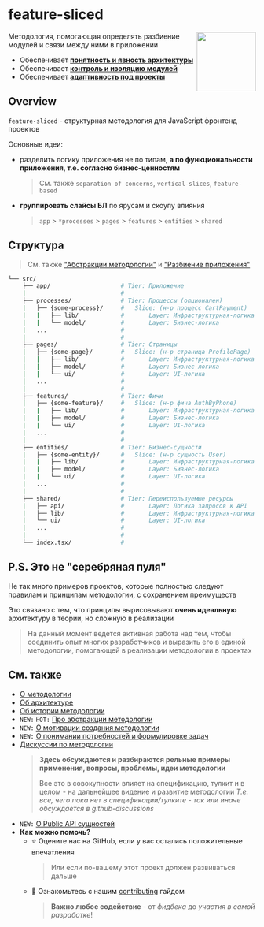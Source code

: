 # feature-sliced

<!-- 🏅 Add badges -->

<!--
[npm]: https://www.npmjs.com/package/NPM_PACKAGE

[![npm](https://img.shields.io/npm/v/NPM_PACKAGE?style=flat-square)][npm]
[![npm](https://img.shields.io/npm/dw/NPM_PACKAGE?style=flat-square)][npm]
[![npm bundle size](https://img.shields.io/bundlephobia/min/NPM_PACKAGE?style=flat-square)][npm]
[![Hits](https://hits.seeyoufarm.com/api/count/incr/badge.svg?url=https%3A%2F%2Fgithub.com%2FOWNER%2FREPO&count_bg=%2379C83D&title_bg=%23555555&icon=&icon_color=%23E7E7E7&title=hits&edge_flat=true)](https://hits.seeyoufarm.com)
[![GitHub Workflow Status](https://img.shields.io/github/workflow/status/OWNER/REPO/WORKFLOW?label=tests&style=flat-square)](https://github.com/OWNER/REPO/actions)
[![GitHub commit activity](https://img.shields.io/github/commit-activity/m/OWNER/REPO?style=flat-square)](https://github.com/OWNER/REPO/commits)
-->


<!-- 🖼️ Add logo / primary image -->
<img src="https://avatars.githubusercontent.com/u/60469024?s=120" align="right" width=120>

<!-- ⚡ Add primary information & features about your repository -->
Методология, помогающая определять разбиение модулей и связи между ними в приложении

- Обеспечивает [**понятность и явность архитектуры**](https://github.com/feature-sliced/wiki/blob/master/about/architecture.md#explicit-%D0%BF%D0%BE%D0%BD%D1%8F%D1%82%D0%BD%D0%BE%D1%81%D1%82%D1%8C%D1%8F%D0%B2%D0%BD%D0%BE%D1%81%D1%82%D1%8C)
- Обеспечивает [**контроль и изоляцию модулей**](https://github.com/feature-sliced/wiki/blob/master/about/architecture.md#control-%D0%BA%D0%BE%D0%BD%D1%82%D1%80%D0%BE%D0%BB%D1%8C%D0%B8%D0%B7%D0%BE%D0%BB%D0%B8%D1%80%D0%BE%D0%B2%D0%B0%D0%BD%D0%BD%D0%BE%D1%81%D1%82%D1%8C)
- Обеспечивает [**адаптивность под проекты**](https://github.com/feature-sliced/wiki/blob/master/about/architecture.md#adaptivity-%D0%B0%D0%B4%D0%B0%D0%BF%D1%82%D0%B8%D0%B2%D0%BD%D0%BE%D1%81%D1%82%D1%8C%D0%BA%D0%B0%D1%81%D1%82%D0%BE%D0%BC%D0%B8%D0%B7%D0%B8%D1%80%D1%83%D0%B5%D0%BC%D0%BE%D1%81%D1%82%D1%8C)

## Overview
`feature-sliced` - структурная методология для JavaScript фронтенд проектов

Основные идеи: 
- разделить логику приложения не по типам, **а по функциональности приложения, т.е. согласно бизнес-ценностям**
  > См. также `separation of concerns`, `vertical-slices`, `feature-based`
- **группировать слайсы БЛ** по ярусам и скоупу влияния
  > `app` > `*processes` > `pages` > `features` > `entities` > `shared`

<!-- > TODO: будет дополняться позже -->

## Структура

> См. также ["Абстракции методологии"](./intro/abstractions.md) и ["Разбиение приложения"](./concepts/app-splitting.md)

```sh
└── src/
    ├── app/                    # Tier: Приложение
    |                           #
    ├── processes/              # Tier: Процессы (опционален)
    |   ├── {some-process}/     #   Slice: (н-р процесс CartPayment)
    |   |   ├── lib/            #       Layer: Инфраструктурная-логика (хелперы)
    |   |   └── model/          #       Layer: Бизнес-логика
    |   ...                     #
    |                           #
    ├── pages/                  # Tier: Страницы
    |   ├── {some-page}/        #   Slice: (н-р страница ProfilePage)
    |   |   ├── lib/            #       Layer: Инфраструктурная-логика (хелперы)
    |   |   ├── model/          #       Layer: Бизнес-логика
    |   |   └── ui/             #       Layer: UI-логика
    |   ...                     #
    |                           #
    ├── features/               # Tier: Фичи
    |   ├── {some-feature}/     #   Slice: (н-р фича AuthByPhone)
    |   |   ├── lib/            #       Layer: Инфраструктурная-логика (хелперы)
    |   |   ├── model/          #       Layer: Бизнес-логика
    |   |   └── ui/             #       Layer: UI-логика
    |   ...                     #
    |                           #
    ├── entities/               # Tier: Бизнес-сущности
    |   ├── {some-entity}/      #   Slice: (н-р сущность User)
    |   |   ├── lib/            #       Layer: Инфраструктурная-логика (хелперы)
    |   |   ├── model/          #       Layer: Бизнес-логика
    |   |   └── ui/             #       Layer: UI-логика
    |   ...                     #
    |                           #
    ├── shared/                 # Tier: Переиспользуемые ресурсы
    |   ├── api/                #       Layer: Логика запросов к API
    |   ├── lib/                #       Layer: Инфраструктурная-логика (хелперы)
    |   └── ui/                 #       Layer: UI-логика
    |   ...                     #
    |                           #
    └── index.tsx/              #
```

## P.S. **Это не "серебряная пуля"**
Не так много примеров проектов, которые полностью следуют правилам и принципам методологии, с сохранением преимуществ

Это связано с тем, что принципы вырисовывают **очень идеальную** архитектуру в теории, но сложную в реализации

> На данный момент ведется активная работа над тем, чтобы соединить опыт многих разработчиков и выразить его в единой методологии, помогающей в реализации методологии в проектах

## См. также

<!-- TODO: Если ссылок будет потом оч много - вынести в переменные -->
<!-- TODO: Пока что упоминаем здесь все существующие статьи - после того как их количество вырастет - сделаем более структурированную навигацию -->

- [О методологии](./about/readme.md)
- [Об архитектуре](./about/architecture.md)
- [Об истории методологии](./about/history.md)
- `NEW:` `HOT:` [Про абстракции методологии](./intro/abstractions.md)
- `NEW:` [О мотивации создания методологии](./about/motivation.md)
- `NEW:` [О понимании потребностей и формулировке задач](./concepts/understanding-needs.md)
- [Дискуссии по методологии](https://github.com/feature-sliced/wiki/discussions)
  > **Здесь обсуждаются и разбираются рельные примеры применения, вопросы, проблемы, идеи методологии**
  >
  > Все это в совокупности влияет на спецификацию, тулкит и в целом - на дальнейшее видение и развитие методологии
  > *Т.е. все, чего пока нет в спецификации/тулките - так или иначе обсуждается в github-discussions*
- `NEW:` [О Public API сущностей](./concepts/public-api.md)
- **Как можно помочь?**
  - ⭐ Оцените нас на GitHub, если у вас остались положительные впечатления
    > Или если по-вашему этот проект должен развиваться дальше
  - 💫 Ознакомьтесь с нашим [contributing](./CONTRIBUTING.md) гайдом
    > **Важно любое содействие** - от *фидбека* до *участия в самой разработке*!
